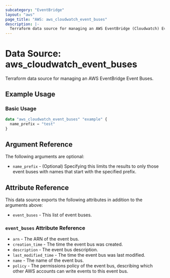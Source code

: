```yaml
---
subcategory: "EventBridge"
layout: "aws"
page_title: "AWS: aws_cloudwatch_event_buses"
description: |-
  Terraform data source for managing an AWS EventBridge (Cloudwatch) Event Buses.
---
```


# Data Source: aws_cloudwatch_event_buses

Terraform data source for managing an AWS EventBridge Event Buses.

## Example Usage

### Basic Usage

```terraform
data "aws_cloudwatch_event_buses" "example" {
  name_prefix = "test"
}
```

## Argument Reference

The following arguments are optional:

* `name_prefix` - (Optional) Specifying this limits the results to only those event buses with names that start with the specified prefix.

## Attribute Reference

This data source exports the following attributes in addition to the arguments above:

* `event_buses` - This list of event buses.

### `event_buses` Attribute Reference

* `arn` - The ARN of the event bus.
* `creation_time` - The time the event bus was created.
* `description` - The event bus description.
* `last_modified_time` - The time the event bus was last modified.
* `name` - The name of the event bus.
* `policy` - The permissions policy of the event bus, describing which other AWS accounts can write events to this event bus.
